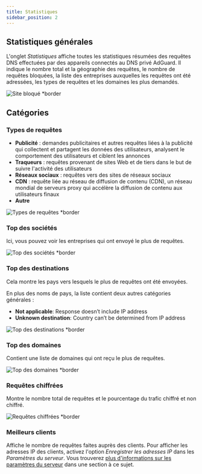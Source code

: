 ```yaml
---
title: Statistiques
sidebar_position: 2
---
```


## Statistiques générales

L'onglet _Statistiques_ affiche toutes les statistiques résumées des requêtes DNS effectuées par des appareils connectés au DNS privé AdGuard. Il indique le nombre total et la géographie des requêtes, le nombre de requêtes bloquées, la liste des entreprises auxquelles les requêtes ont été adressées, les types de requêtes et les domaines les plus demandés.

![Site bloqué \*border](https://cdn.adtidy.org/content/kb/dns/private/new_dns/statistics/overall_stats.png)

## Catégories

### Types de requêtes

- **Publicité** : demandes publicitaires et autres requêtes liées à la publicité qui collectent et partagent les données des utilisateurs, analysent le comportement des utilisateurs et ciblent les annonces
- **Traqueurs** : requêtes provenant de sites Web et de tiers dans le but de suivre l'activité des utilisateurs
- **Réseaux sociaux** : requêtes vers des sites de réseaux sociaux
- **CDN** : requête liée au réseau de diffusion de contenu (CDN), un réseau mondial de serveurs proxy qui accélère la diffusion de contenu aux utilisateurs finaux
- **Autre**

![Types de requêtes \*border](https://cdn.adtidy.org/content/kb/dns/private/new_dns/statistics/request_types.png)

### Top des sociétés

Ici, vous pouvez voir les entreprises qui ont envoyé le plus de requêtes.

![Top des sociétés \*border](https://cdn.adtidy.org/content/kb/dns/private/new_dns/statistics/top_companies.png)

### Top des destinations

Cela montre les pays vers lesquels le plus de requêtes ont été envoyées.

En plus des noms de pays, la liste contient deux autres catégories générales :

- **Not applicable**: Response doesn’t include IP address
- **Unknown destination**: Country can’t be determined from IP address

![Top des destinations \*border](https://cdn.adtidy.org/content/kb/dns/private/new_dns/statistics/top_destinations.png)

### Top des domaines

Contient une liste de domaines qui ont reçu le plus de requêtes.

![Top des domaines \*border](https://cdn.adtidy.org/content/kb/dns/private/new_dns/statistics/top_domains.png)

### Requêtes chiffrées

Montre le nombre total de requêtes et le pourcentage du trafic chiffré et non chiffré.

![Requêtes chiffrées \*border](https://cdn.adtidy.org/content/kb/dns/private/new_dns/statistics/encrypted_requests.png)

### Meilleurs clients

Affiche le nombre de requêtes faites auprès des clients. Pour afficher les adresses IP des clients, activez l'option _Enregistrer les adresses IP_ dans les _Paramètres du serveur_. Vous trouverez [plus d'informations sur les paramètres du serveur](/private-dns/server-and-settings/advanced.md) dans une section à ce sujet.
